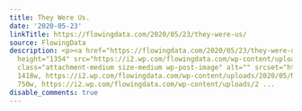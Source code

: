 ```yaml
---
title: They Were Us.
date: '2020-05-23'
linkTitle: https://flowingdata.com/2020/05/23/they-were-us/
source: FlowingData
description: <p><a href="https://flowingdata.com/2020/05/23/they-were-us/"><img width="750"
  height="1354" src="https://i2.wp.com/flowingdata.com/wp-content/uploads/2020/05/NYT-front-page-May-24-2020-scaled.jpg?fit=750%2C1354&amp;ssl=1"
  class="attachment-medium size-medium wp-post-image" alt="" srcset="https://i2.wp.com/flowingdata.com/wp-content/uploads/2020/05/NYT-front-page-May-24-2020-scaled.jpg?w=1418&amp;ssl=1
  1418w, https://i2.wp.com/flowingdata.com/wp-content/uploads/2020/05/NYT-front-page-May-24-2020-scaled.jpg?resize=750%2C1354&amp;ssl=1
  750w, https://i2.wp.com/flowingdata.com/wp-content/uploads/2 ...
disable_comments: true
---
```

<p><a href="https://flowingdata.com/2020/05/23/they-were-us/"><img width="750" height="1354" src="https://i2.wp.com/flowingdata.com/wp-content/uploads/2020/05/NYT-front-page-May-24-2020-scaled.jpg?fit=750%2C1354&amp;ssl=1" class="attachment-medium size-medium wp-post-image" alt="" srcset="https://i2.wp.com/flowingdata.com/wp-content/uploads/2020/05/NYT-front-page-May-24-2020-scaled.jpg?w=1418&amp;ssl=1 1418w, https://i2.wp.com/flowingdata.com/wp-content/uploads/2020/05/NYT-front-page-May-24-2020-scaled.jpg?resize=750%2C1354&amp;ssl=1 750w, https://i2.wp.com/flowingdata.com/wp-content/uploads/2 ...